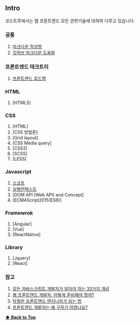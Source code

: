 ## Intro

코드트루에서는 웹 프론트엔드 모든 관련기술에 대하여 다루고 있습니다.

### 공통

1. [마크다운 작성법](http://ccl.cckorea.org/syntax/)
1. [깃허브 마크다운 도움말](https://guides.github.com/features/mastering-markdown/)


### 프론트엔드 테크트리

1. [프론트엔드 로드맵](https://github.com/devJang/developer-roadmap)


### HTML

1. [HTML5]


### CSS

1. [HTML]
1. [CSS 방법론]
1. [Grid layout]
1. [CSS Media query]
1. [CSS3]
1. [SCSS]
1. [LESS]


### Javascript

1. [스코프](/scope/README.md)
1. [실행컨텍스트](/example_code/README.md)
1. [DOM API (Web API) and Concept]
1. [ECMAScript2015(ES6)]


### Framewrok

1. [Angular]
1. [Vue]
1. [ReactNative]

### Library

1. [Jquery]
1. [React]


### 참고

1. [모든 자바스크립트 개발자가 알아야 하는 33가지 개념](https://github.com/yjs03057/33-js-concepts)
1. [웹 프론트엔드 개발자, 어떻게 준비해야 할까?](https://medium.com/@codesquad_yoda/%EC%9B%B9-%ED%94%84%EB%A1%A0%ED%8A%B8%EC%97%94%EB%93%9C-%EA%B0%9C%EB%B0%9C%EC%9E%90-%EC%96%B4%EB%96%BB%EA%B2%8C-%EC%A4%80%EB%B9%84%ED%95%B4%EC%95%BC-%ED%95%A0%EA%B9%8C-5ac7bb6ff2a9)
1. [탁월한 프론트엔드 엔지니어가 되는 법](https://hyunseob.github.io/2016/02/21/how-to-become-a-great-frontend-engineer/)
1. [프론트엔드 개발자는 왜 구하기 어렵나요?](https://taegon.kim/archives/4810)


 **[⬆  Back to Top](#Intro)**

